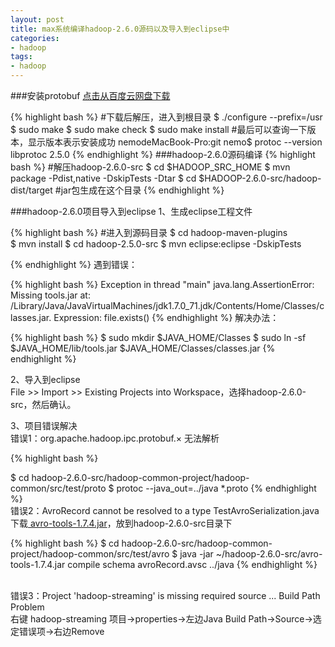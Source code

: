 ```yaml
---
layout: post
title: max系统编译hadoop-2.6.0源码以及导入到eclipse中
categories:
- hadoop
tags:
- hadoop
---
```

###安装protobuf
<a href="http://pan.baidu.com/s/1ntDuSid">点击从百度云网盘下载</a>

{% highlight bash %}
#下载后解压，进入到根目录
$ ./configure --prefix=/usr
$ sudo make
$ sudo make check
$ sudo make install
#最后可以查询一下版本，显示版本表示安装成功
nemodeMacBook-Pro:git nemo$ protoc --version
libprotoc 2.5.0
{% endhighlight %}
###hadoop-2.6.0源码编译
{% highlight bash %}
#解压hadoop-2.6.0-src
$ cd $HADOOP_SRC_HOME
$ mvn package -Pdist,native -DskipTests -Dtar
$ cd $HADOOP-2.6.0-src/hadoop-dist/target
#jar包生成在这个目录
{% endhighlight %}

###hadoop-2.6.0项目导入到eclipse
1、生成eclipse工程文件

{% highlight bash %}
#进入到源码目录
$ cd hadoop-maven-plugins    
$ mvn install
$ cd hadoop-2.5.0-src
$ mvn eclipse:eclipse -DskipTests

{% endhighlight %}
遇到错误：

{% highlight bash %}
Exception in thread "main" java.lang.AssertionError: Missing tools.jar at: /Library/Java/JavaVirtualMachines/jdk1.7.0_71.jdk/Contents/Home/Classes/classes.jar. Expression: file.exists()
{% endhighlight %}
解决办法：

{% highlight bash %}
$ sudo mkdir $JAVA_HOME/Classes
$ sudo ln -sf $JAVA_HOME/lib/tools.jar $JAVA_HOME/Classes/classes.jar
{% endhighlight %}

2、导入到eclipse<br>
File >> Import >> Existing Projects into Workspace，选择hadoop-2.6.0-src，然后确认。

3、项目错误解决
<br>错误1：org.apache.hadoop.ipc.protobuf.× 无法解析

{% highlight bash %}

$ cd hadoop-2.6.0-src/hadoop-common-project/hadoop-common/src/test/proto
$ protoc --java_out=../java *.proto
{% endhighlight %}
<br>错误2：AvroRecord cannot be resolved to a type   TestAvroSerialization.java
<br>下载<a href="http://archive.apache.org/dist/avro/avro-1.7.4/java/avro-tools-1.7.4.jar"> avro-tools-1.7.4.jar</a>，放到hadoop-2.6.0-src目录下

{% highlight bash %}
$ cd hadoop-2.6.0-src/hadoop-common-project/hadoop-common/src/test/avro
$ java -jar ~/hadoop-2.6.0-src/avro-tools-1.7.4.jar compile schema avroRecord.avsc ../java
{% endhighlight %}

<br>错误3：Project 'hadoop-streaming' is missing required source ... Build Path Problem
<br>右键 hadoop-streaming 项目->properties->左边Java Build Path->Source->选定错误项->右边Remove
